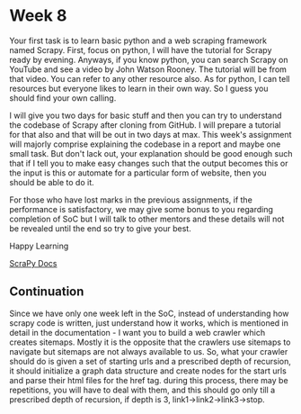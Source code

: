 # Week 8
Your first task is to learn basic python and a web scraping framework named Scrapy. First, focus on python, I will have the tutorial for Scrapy ready by evening. Anyways, if you know python, you can search Scrapy on YouTube and see a video by John Watson Rooney. The tutorial will be from that video. You can refer to any other resource also. As for python, I can tell resources but everyone likes to learn in their own way. So I guess you should find your own calling. 

I will give you two days for basic stuff and then you can try to understand the codebase of Scrapy after cloning from GitHub. I will prepare a tutorial for that also and that will be out in two days at max. This week's assignment will majorly comprise explaining the codebase in a report and maybe one small task. But don't lack out, your explanation should be good enough such that if I tell you to make easy changes such that the output becomes this or the input is this or automate for a particular form of website, then you should be able to do it.

For those who have lost marks in the previous assignments, if the performance is satisfactory, we may give some bonus to you regarding completion of SoC but I will talk to other mentors and these details will not be revealed until the end so try to give your best. 

Happy Learning

[ScraPy Docs](https://docs.scrapy.org/en/latest/intro/tutorial.html)
## Continuation
Since we have only one week left in the SoC, instead of understanding how scrapy code is written, just understand how it works, which is mentioned in detail in the documentation - I want you to build a web crawler which creates sitemaps. Mostly it is the opposite that the crawlers use sitemaps to navigate but sitemaps are not always available to us. So, what your crawler should do is given a set of starting urls and a prescribed depth of recursion, it should initialize a graph data structure and create nodes for the start urls and parse their html files for the href tag. during this process, there may be repetitions, you will have to deal with them, and this should go only till a prescribed depth of recursion, if depth is 3, link1->link2->link3->stop.
